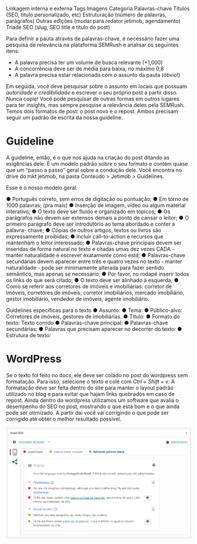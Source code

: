 <!-- TITLE: Criação de Post -->
<!-- SUBTITLE: Um passo a passo para estruturar um post no nosso blog -->

Linkagem interna e externa
Tags
Imagens
Categoria
Palavras-chave
Títulos (SEO, titulo personalizado, etc)
Estruturação (número de palavras, parágrafos)
Outras edições (mudar para redator jetimob, agendamento)
 Tríade SEO (slug, SEO title e título do post)

Para definir a pauta através de palavras-chave, é necessário fazer uma pesquisa de relevância na plataforma SEMRush e analisar os seguintes itens:

* A palavra precisa ter um volume de busca relevante (+1,000)
* A concorrência deve ser de média para baixa, no máximo 0,8 
* A palavra precisa estar relacionada com o assunto da pauta (óbvio!)

Em seguida, você deve pesquisar sobre o assunto em locais que possuam *autoridade e credibilidade* e escrever o seu próprio post a partir disso. Nunca copie!
Você pode pesquisar de outras formas em outros lugares para ter insights, mas sempre pesquise a relevância deles pela SEMRush. Temos dois formatos de post: o post novo e o repost. Ambos precisam seguir um padrão de escrita da nossa guideline.

# Guideline
A guideline, então, é o que nos ajuda na criação do post ditando as exigências dele. É um modelo padrão sobre o seu formato e contém quase que um “passo a passo” geral sobre a condução dele. Você encontra no drive do mkt jetimob, na pasta Conteúdo > Jetimob > Guidelines.

Esse é o nosso modelo geral:

● Português correto, sem erros de digitação ou pontuação;
● Em torno de 1000 palavras; (pra mais)
● Inserção de imagem, vídeo ou algum material interativo;
● O texto deve ser fluido e organizado em tópicos;
● Os parágrafos não devem ser extensos demais a ponto de cansar o leitor;
● O primeiro parágrafo deve ser introdutório ao tema abordado e conter a palavra-
chave;
● Cópias de outros artigos, textos ou livros são expressamente proibidas;
● Incluir call-to-action e recursos que mantenham o leitor interessado;
● Palavras-chave principais devem ser inseridas de forma natural no texto e citadas
umas dez vezes CADA - manter naturalidade e escrever exatamente como está;
● Palavras-chave secundárias devem aparecer entre três e quatro vezes no texto -
manter naturalidade - pode ser minimamente alterada para fazer sentido semântico,
mas apenas se necessário;
● Por favor, no rodapé inserir todos os links do que será citado;
● O texto deve ser alinhado à esquerda;
● Como se referir aos corretores de imóveis e imobiliárias: corretor de imóveis,
corretores de imóveis, corretor imobiliários, mercado imobiliário, gestor imobiliário,
vendedor de imóveis, agente imobiliário.

Guidelines específicas para o texto
● Assunto:
● Tema:
● Público-alvo: Corretores de imóveis, gestores de imobiliárias.
● Título:
● Formato do texto: Texto corrido
● Palavras-chave principal:
● Palavras-chave secundárias:
● Palavras que precisam aparecer no decorrer do texto:
● Estrutura de texto:

# WordPress 
Se o texto foi feito no docs, ele deve ser colado no post do wordpress sem formatação. Para isso, selecione o texto e cole com *Ctrl + Shift + v*. A formatação deve ser feita dentro do site para manter o layout padrão utilizado no blog e para evitar que hajam links quebrados em caso de repost. Ainda dentro do wordpress utilizamos um software que avalia o desempenho do SEO no post, mostrando o que está bom e o que ainda pode ser otimizado. A partir daí você vai corrigindo o que pode ser corrigido até obter o melhor resultado possível.

![Screenshot Www Jetimob Com 2018 08 01 16 23 11](/uploads/screenshot-www-jetimob-com-2018-08-01-16-23-11.png "Screenshot Www Jetimob Com 2018 08 01 16 23 11")
